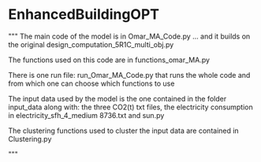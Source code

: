 # EnhancedBuildingOPT

"""
The main code of the model is in Omar_MA_Code.py ... and it builds on the original design_computation_5R1C_multi_obj.py

The functions used on this code are in functions_omar_MA.py

There is one run file: run_Omar_MA_Code.py that runs the whole code and from which one can choose which functions to use

The input data used by the model is the one contained in the folder input_data along with: 
the three CO2(t) txt files,
the electricity consumption in electricity_sfh_4_medium 8736.txt and sun.py

The clustering functions used to cluster the input data are contained in Clustering.py

"""
